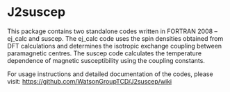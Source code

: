 # J2suscep
This package contains two standalone codes written in FORTRAN 2008 – ej_calc and suscep. 
The ej_calc code uses the spin densities obtained from DFT calculations and determines the isotropic exchange coupling between paramagnetic centres. 
The suscep code calculates the temperature dependence of magnetic susceptibility using the coupling constants.

For usage instructions and detailed documentation of the codes, please visit: https://github.com/WatsonGroupTCD/J2suscep/wiki
